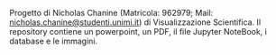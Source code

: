 Progetto di Nicholas Chanine (Matricola: 962979; Mail: nicholas.chanine@studenti.unimi.it) di Visualizzazione Scientifica.
Il repository contiene un powerpoint, un PDF, il file Jupyter NoteBook, i database e le immagini.
